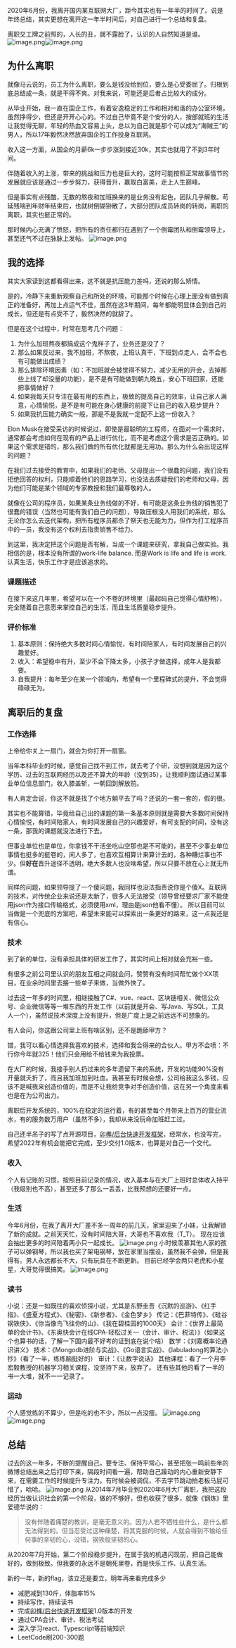 2020年6月份，我离开国内某互联网大厂，距今其实也有一年半的时间了。说是年终总结，其实更想在离开这一年半时间后，对自己进行一个总结和复盘。

离职交工牌之前照的，人长的丑，就不露脸了，认识的人自然知道是谁。
![image.png](https://cdn.nlark.com/yuque/0/2021/png/141952/1640932498460-93ddf77e-f3e6-4710-9951-fd02947631a7.png#averageHue=%2377786a&clientId=u89dd84c9-c4a8-4&crop=0&crop=0&crop=1&crop=1&from=paste&height=429&id=ue750675b&margin=%5Bobject%20Object%5D&name=image.png&originHeight=858&originWidth=638&originalType=binary&ratio=1&rotation=0&showTitle=false&size=1159383&status=done&style=none&taskId=u407bca39-a892-4b1e-a30e-bb8aa02e8b9&title=&width=319)![image.png](https://cdn.nlark.com/yuque/0/2021/png/141952/1640932685671-88d3bd11-98a2-4afd-808b-b906d7b983e3.png#averageHue=%23998c80&clientId=u89dd84c9-c4a8-4&crop=0&crop=0&crop=1&crop=1&from=paste&height=429&id=u78c3f81e&margin=%5Bobject%20Object%5D&name=image.png&originHeight=789&originWidth=609&originalType=binary&ratio=1&rotation=0&showTitle=false&size=724027&status=done&style=none&taskId=u649c3d28-d691-4e43-9d84-3e4ab9fb0d1&title=&width=331.5)

## 为什么离职
就像马云说的，员工为什么离职，要么是钱没给到位，要么是心受委屈了。归根到底总结成一条，就是干得不爽。对我来说，可能还是后者占比较大的成分。

从毕业开始，我一直在国企工作，有着安逸稳定的工作和相对和谐的办公室环境，虽然挣得少，但还是开开心心的。不过自己毕竟不是个安分的人，按部就班的生活让我觉得无聊，年轻的热血又容易上头，总以为自己就是那个可以成为“海贼王”的男人，所以17年毅然决然放弃国企的工作投身互联网。

收入这一方面，从国企的月薪6k一步步涨到接近30k，其实也就用了不到3年时间。

伴随着收入的上涨，带来的挑战和压力也是巨大的，这时可能按照正常故事情节的发展就应该是通过一步步努力，获得晋升，赢取白富美，走上人生巅峰。

但是事实有点残酷，无数的熬夜和加班换来的是业务没有起色，团队几乎解散。苟延残喘到年财年结束后，也就树倒猢狲散了，大部分团队成员转岗的转岗，离职的离职，其实也挺正常的。

那时候内心充满了愤怒，把所有的责任都归在遇到了一个倒霉团队和倒霉领导上，甚至还气不过在脉脉上发帖。
![image.png](https://cdn.nlark.com/yuque/0/2021/png/141952/1640934399635-02e27e1c-9c75-400f-ae13-73238c3f6faa.png#averageHue=%23f8f5f5&clientId=u89dd84c9-c4a8-4&crop=0&crop=0&crop=1&crop=1&from=paste&height=690&id=u7ef1fca3&margin=%5Bobject%20Object%5D&name=image.png&originHeight=2532&originWidth=1170&originalType=binary&ratio=1&rotation=0&showTitle=false&size=655984&status=done&style=none&taskId=ua44dafb1-8fb2-40a6-8491-720b95d2ca8&title=&width=319)
## 我的选择
其实大家读到这都看得出来，这不就是抗压能力差吗，还说的那么矫情。

是的，冷静下来重新观察自己和所处的环境，可能那个时候在心理上面没有做到真正的准备好，再加上点运气不佳，虽然在这3年期间，每年都能明显体会到自己的成长，但还是有点受不了，毅然决然的就辞了。

但是在这个过程中，时常在思考几个问题：

1. 为什么加班熬夜都搞成这个鬼样子了，业务还是没了？
2. 那么如果反过来，我不加班，不熬夜，上班认真干，下班到点走人，会不会也有可能做出成绩？
3. 那么排除环境因素（如：不加班就会被觉得不努力，减少无用的开会，去掉那些上线了却没量的功能），是不是有可能做到朝九晚五，安心下班回家，还能把事情做好？
4. 如果我每天只专注在最有用的东西上，极致的提高自己的效率，让自己家人满意，心情愉悦，是不是有可能在身心健康的前提下让自己的收入稳步提升？
5. 如果我抗压能力确实一般，那是不是我就一定配不上这一份收入？

Elon Musk在接受采访的时候说过，即使是最聪明的工程师，在面对一个需求时，通常都会考虑如何在现有的产品上进行优化，而不是考虑这个需求是否正确的。如果这个需求是错的，那么我们做的所有优化就都是无用功。那么为什么会出现这样的问题？

在我们过去接受的教育中，如果我们的老师、父母提出一个很蠢的问题，我们没有拒绝回答的权利，只能顺着他们的思路学习，也没法去质疑我们的老师和父母，因为他们可能是某个领域的专家教授和我们最尊敬的人。

就像在公司的程序员，如果某条业务线做的不好，有可能是这条业务线的销售犯了很蠢的错误（当然也可能有我们自己的问题），导致压根没人用我们的系统，那么无论你怎么去迭代架构，把所有程序员都杀了祭天也无能为力，但作为打工程序员中的一员，我没有这个权利去指责销售不给力。

到这里，我决定把这个问题是否有解，当成一个课题来研究，拿我自己做实验。我相信的是，根本没有所谓的work-life balance.
而是Work is life and life is work. 认真生活，快乐工作才是应该追求的。
### 课题描述
在接下来这几年里，希望可以在一个不卷的环境里（最起码自己觉得心情舒畅），完全随着自己意愿来掌控自己的生活，而且生活质量稳步提升。

### 评价标准

1. 基本原则：保持绝大多数时间心情愉悦，有时间陪家人，有时间发展自己的兴趣爱好。
2. 收入：希望稳中有升，至少不会下降太多，小孩子才做选择，成年人是我都要。
3. 自我提升：每年至少在某一个领域内，希望有一个里程碑式的提升，不会觉得碌碌无为。

## 离职后的复盘
### 工作选择
上帝给你关上一扇门，就会为你打开一扇窗。

当年本科毕业的时候，感觉自己找不到工作，就去考了个研，没想到就是因为这个学历、过去的互联网经历以及还不算大的年龄（没到35），让我顺利面试通过某事业单位信息部门，收入膝盖斩，一朝回到解放前。

有人肯定会说，你这不就是找了个地方躺平去了吗？还说的一套一套的，假的很。

其实也不能算错，毕竟给自己出的课题的第一条基本原则就是需要大多数时间保持心情愉悦，有时间陪家人，有时间发展自己的兴趣爱好，有可支配的时间，没有这一条，那我的课题就没法进行下去。

但事业单位也是单位，你拿钱不干活坐吃山空那也是不可能的，甚至不少事业单位事情也挺多的挺卷的，闲人多了，也喜欢互相算计来算计去的，各种糟烂事也不少。但**好在**晋升途径不透明，绝大多数人也没啥希望，所以只要不放在心上就无所谓。

同样的问题，如果领导提了一个傻问题，我同样也没法指责说你是个傻X。互联网的技术，对传统企业来说还是太新了，很多人无法接受（领导曾经要求厂家不能使用json作为接口传输格式，必须使用xml，理由是json他看不懂）。
所以目前可以当做是一个兜底的方案吧，希望未来能可以探索出一条更好的路来，这一点我还是有信心。

### 技术
到了新的单位，没有承担具体的研发工作了，其实时间上相对就会充裕一些。

有很多之前公司里认识的朋友互相之间就会问，赞赞有没有时间帮忙做个XX项目，在业余时间里去接一些单子来做，当做外快了。

过去这一年多的时间里，相继接触了C#、vue、react、区块链相关、微信公众号、企业微信等等一堆东西的开发工作（以前就是开会、写Java、写SQL，工具人一个），虽然说技术深度上没有提升，但是广度上是之前远远不可想象的。

有人会问，你这跟公司里上班有啥区别，还不是跪舔甲方？

错，我可以看心情选择我喜欢的技术，选择和我合得来的合伙人。甲方不会喷：不行你今年就325！他们只会用给不给钱来为我投票。

在大厂的时候，我接手别人扔过来的多年遗留下来的系统，开发的功能90%没有开量就夭折了，而且我加班加到吐血。我甚至有时候会想，公司给我这么多钱，应该不是喊我来创造价值的，而是不让我给竞争对手创造价值，这在另一个角度来看也是在为公司出力。

离职后开发系统的，100%在稳定的运行着，有的甚至每个月带来上百万的营业流水，有的服务数万用户（虽然不多），我却从来没玩命加班赶工过。

自己还半吊子的写了点开源项目，[卯榫/后台快速开发框架](https://gitee.com/mortise-and-tenon/mortnon)，经常水，也没写完，希望2022年有机会能把它完成，至少交付1.0版本，也算是对自己一个交代。

### 收入
个人有记账的习惯，按照目前记录的情况，收入基本与在大厂上班时总体收入持平（我级别也不高），甚至还多了那么一丢丢，比我预想的还要好一点。

### 生活
今年6月份，在我了离开大厂差不多一周年的前几天，家里迎来了小妹，让我解锁了新的成就。之前天天忙，没有时间陪大哥，大哥也不喜欢我（T_T）。
现在应该会抽出更多的时间陪着两小只一起成长。
![image.png](https://cdn.nlark.com/yuque/0/2022/png/141952/1669103995135-c022052e-62f4-47dd-a1ed-873143703009.png#averageHue=%23abaca6&clientId=uc612d4eb-f292-4&crop=0&crop=0&crop=1&crop=1&from=paste&height=720&id=u31fbc14d&margin=%5Bobject%20Object%5D&name=image.png&originHeight=1440&originWidth=1080&originalType=binary&ratio=1&rotation=0&showTitle=false&size=1572122&status=done&style=none&taskId=u89ebfdc4-fd03-462f-8732-4c6cd267822&title=&width=540)
小时候羡慕其他人家的孩子可以弹钢琴，所以我也买了架电钢琴，放在家里当摆设，虽然我不会弹，但是我得有。男人永远都长不大，只有玩具在不断更新。
目前已经学会两只老虎和小星星，大哥觉得很搞笑。
![image.png](https://cdn.nlark.com/yuque/0/2021/png/141952/1640940823443-83f531b7-4b64-4409-b0e2-d1d5938c4972.png#averageHue=%238e897e&clientId=u89dd84c9-c4a8-4&crop=0&crop=0&crop=1&crop=1&from=paste&height=638&id=u0fcf4bb9&margin=%5Bobject%20Object%5D&name=image.png&originHeight=1276&originWidth=1702&originalType=binary&ratio=1&rotation=0&showTitle=false&size=2289275&status=done&style=none&taskId=ue9da00ba-cf89-4131-bb66-894aa2bb356&title=&width=851)
### 读书
小说：还是一如既往的喜欢侦探小说，尤其是东野圭吾《沉默的巡游》、《红手指》、《盛夏方程式》、《秘密》、《新参者》、《金色梦乡》
传记：《巴菲特传》、《硅谷钢铁侠》、《你当像鸟飞往你的山》、《我在碧桂园的1000天》
会计：《世界上最简单的会计书》、《东奥快会计在线CPA-轻松过关一（会计、审计、税法）》（如果这个也算书的话，了解一下国内最不好考的证到底在说个啥）
数学：《刘嘉概率论通识讲义》
技术：《Mongodb进阶与实战》、《Go语言实战》、《labuladong的算法小抄》（看了一半，练练脑挺好的）
审计：《让数字说话》
其他课程：看了一个月李宏毅教授的机器学习相关课程，没坚持下来，放弃了。
还有些其他的看了一半的书一大堆，就不一一记录了。
### 运动
个人感觉练的不算少，但是吃的也不少，所以一点没瘦。
![image.png](https://cdn.nlark.com/yuque/0/2021/png/141952/1640941088748-37e77891-276c-49dd-8cfd-1a92ac326976.png#averageHue=%23c6c5da&clientId=ub43beb7b-2f4c-4&crop=0&crop=0&crop=1&crop=1&from=paste&height=500&id=ub7781fb8&margin=%5Bobject%20Object%5D&name=image.png&originHeight=2532&originWidth=1170&originalType=binary&ratio=1&rotation=0&showTitle=false&size=1590664&status=done&style=none&taskId=ud9c1b64c-7607-4e34-8fdf-09c4f4ee558&title=&width=231)![image.png](https://cdn.nlark.com/yuque/0/2021/png/141952/1640941094638-0976faf5-a48f-46b8-9411-a7d3e93835b1.png#averageHue=%23e9dcce&clientId=ub43beb7b-2f4c-4&crop=0&crop=0&crop=1&crop=1&from=paste&height=500&id=ue9f29c09&margin=%5Bobject%20Object%5D&name=image.png&originHeight=2532&originWidth=1170&originalType=binary&ratio=1&rotation=0&showTitle=false&size=1455300&status=done&style=none&taskId=ue5b34169-da72-45b2-a780-7c463cc1281&title=&width=231)
## 总结
过去的这一年多，不断的提醒自己，要专注、保持平常心，甚至把张一鸣前些年的微博总结出来之后打印下来，隔段时间看一遍，帮助自己躁动的内心重新安静下来，在需要工作的时候提升专注力。有时候会被调侃，不去字节跳动拍老板马屁可惜了，哈哈。
![image.png](https://cdn.nlark.com/yuque/0/2021/png/141952/1640941610643-1278e626-2e18-434c-9349-0a93ca62d429.png#averageHue=%23a7a59f&clientId=ub43beb7b-2f4c-4&crop=0&crop=0&crop=1&crop=1&from=paste&height=500&id=nCOBS&margin=%5Bobject%20Object%5D&name=image.png&originHeight=1702&originWidth=1276&originalType=binary&ratio=1&rotation=0&showTitle=false&size=2471366&status=done&style=none&taskId=u0f3c9713-5326-44e0-8e9d-9d8f974cb44&title=&width=375)
从2014年7月毕业到2020年6月大厂离职，我把这段经历当做认识社会的第一个阶段，做的不够好，但也收获了很多，就像《钢炼》里爱德华说的：
> 没有伴随着痛楚的教训，是毫无意义的。因为人若不牺牲些什么，是什么都无法得到的。但当忍受过这种痛楚，将其克服的时候，人就会得到不输给任何事的坚韧的心，没错，钢铁般坚韧的心。

从2020年7月开始，第二个阶段稳步提升，在属于我的机遇闪现前，把自己能做好的，做到极致。但我要的永远不是朝死里卷，而是快乐工作、认真生活。

新的一年，新的flag，该立还是要立，明年再来看完成多少

-  减肥减到130斤，体脂率15%
-  持续写作，持续读书
-  完成[卯榫/后台快速开发框架](https://link.juejin.cn?target=https%3A%2F%2Fgitee.com%2Fmortise-and-tenon%2Fmortnon)1.0版本的开发
-  通过CPA会计、审计、税法考试
-  深入学习react、Typescript等前端知识
-  LeetCode刷200-300题
